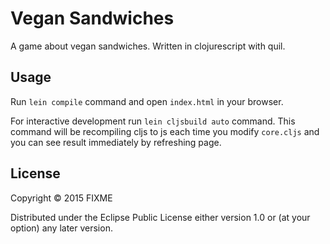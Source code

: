 # Vegan Sandwiches

A game about vegan sandwiches.
Written in clojurescript with quil.

## Usage

Run `lein compile` command and open `index.html` in your browser.

For interactive development run `lein cljsbuild auto` command. This command will be recompiling cljs to js each time you modify `core.cljs` and you can see result immediately by refreshing page.

## License

Copyright © 2015 FIXME

Distributed under the Eclipse Public License either version 1.0 or (at
your option) any later version.
